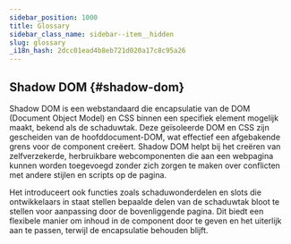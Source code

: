 ```yaml
---
sidebar_position: 1000
title: Glossary
sidebar_class_name: sidebar--item__hidden
slug: glossary
_i18n_hash: 2dcc01ead4b8eb721d020a17c8c95a26
---
```

## Shadow DOM {#shadow-dom}

Shadow DOM is een webstandaard die encapsulatie van de DOM (Document Object Model) en CSS binnen een specifiek element mogelijk maakt, bekend als de schaduwtak. Deze geïsoleerde DOM en CSS zijn gescheiden van de hoofddocument-DOM, wat effectief een afgebakende grens voor de component creëert. Shadow DOM helpt bij het creëren van zelfverzekerde, herbruikbare webcomponenten die aan een webpagina kunnen worden toegevoegd zonder zich zorgen te maken over conflicten met andere stijlen en scripts op de pagina.

Het introduceert ook functies zoals schaduwonderdelen en slots die ontwikkelaars in staat stellen bepaalde delen van de schaduwtak bloot te stellen voor aanpassing door de bovenliggende pagina. Dit biedt een flexibele manier om inhoud in de component door te geven en het uiterlijk aan te passen, terwijl de encapsulatie behouden blijft.
